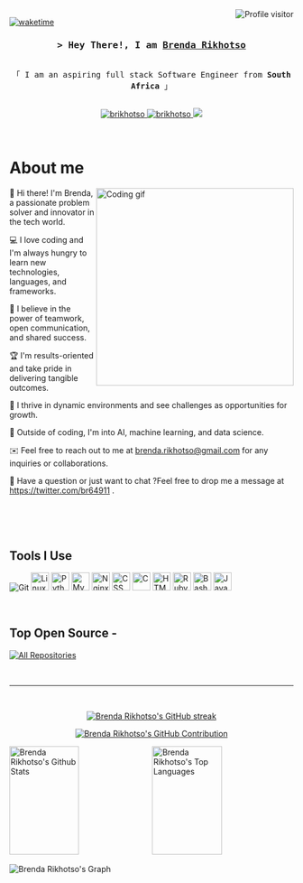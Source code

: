 <!--
<h2 align="center">
  Welcome to Brenda Rikhotso World!
  <img src="https://media.giphy.com/media/hvRJCLFzcasrR4ia7z/giphy.gif" width="28">
</h2>
-->
<!--
<p align="center">
  <a href="https://github.com/brikhotso"><img src="https://readme-typing-svg.herokuapp.com/?lines=Self%20Taught%20Programmer;Front%20End%20Developer;1.5%2B%20years%20of%20coding%20experience;Always%20learning%20new%20things&center=true&width=380&height=45"></a>
</p>
 -->
<a href="https://komarev.com/ghpvc/?username=brikhotso">
  <img align="right" src="https://komarev.com/ghpvc/?username=brikhotso&label=Visitors&color=0e75b6&style=flat" alt="Profile visitor" />
</a>

[![waketime](https://wakatime.com/badge/user/eebb3dd8-d9b2-40de-9b88-6fd6cac99dbc.svg)](https://wakatime.com/@eebb3dd8-d9b2-40de-9b88-6fd6cac99dbc)

<!-- Intro  -->
<h3 align="center">
        <samp>&gt; Hey There!, I am
                <b><a target="_blank" href="https://brikhotso.com">Brenda Rikhotso</a></b>
        </samp>
</h3>
<p align="center">
  <samp>
    <br>
    「 I am an aspiring full stack Software Engineer from <b>South Africa</b> 」
    <br>
    <br>
  </samp>
</p>
<p align="center">
 <a href="https://github.com/brikhotso" target="blank">
  <img src="https://img.shields.io/badge/Website-DC143C?style=for-the-badge&logo=medium&logoColor=white" alt="brikhotso" />
 </a>
 <a href="https://www.linkedin.com/in/brenda-rikhotso-a8747874" target="_blank">
  <img src="https://img.shields.io/badge/LinkedIn-0077B5?style=for-the-badge&logo=linkedin&logoColor=white" alt="brikhotso"/>
 </a>
 <a href="https://twitter.com/br64911" target="_blank">
  <img src="https://img.shields.io/badge/Twitter-1DA1F2?style=for-the-badge&logo=twitter&logoColor=white" />
 </a>
</p>
<br />
<!-- About Section -->

# About me

<p>
 <img align="right" width="350" src="https://i.imgur.com/hzFIwl1.gif" alt="Coding gif" />
 👋 Hi there! I'm Brenda, a passionate problem solver and innovator in the tech world.

 💻 I love coding and I'm always hungry to learn new technologies, languages, and frameworks.

 🤝 I believe in the power of teamwork, open communication, and shared success.

 🏆 I'm results-oriented and take pride in delivering tangible outcomes.

 🚀 I thrive in dynamic environments and see challenges as opportunities for growth.

 🌱 Outside of coding, I'm into AI, machine learning, and data science.

 ✉️ Feel free to reach out to me at brenda.rikhotso@gmail.com for any inquiries or collaborations.

 💬 Have a question or just want to chat ?Feel free to drop me a message at https://twitter.com/br64911 .
</p>

<br/>
<br/>
<br/>

## Tools I Use

![Git](https://img.shields.io/badge/Git-F05032?style=for-the-badge&logo=git&logoColor=white)
<img src="https://cdn.iconscout.com/icon/free/png-128/free-linux-21-1174928.png" alt="Linux" width="32" height="32">
<img src="https://cdn.iconscout.com/icon/free/png-128/free-python-21-1175116.png" alt="Python" width="32" height="32">
<img src="https://cdn.iconscout.com/icon/free/png-128/free-mysql-19-1174939.png" alt="MySQL" width="32" height="32">
<img src="https://cdn.iconscout.com/icon/free/png-128/free-nginx-4-1174926.png" alt="Nginx" width="32" height="32">
<img src="https://cdn.iconscout.com/icon/free/png-128/free-css3-10-1175238.png" alt="CSS" width="32" height="32">
<img src="https://cdn.iconscout.com/icon/free/png-128/free-c-58-1175247.png" alt="C" width="32" height="32">
<img src="https://cdn.iconscout.com/icon/free/png-128/free-html5-41-1175209.png" alt="HTML" width="32" height="32">
<img src="https://cdn.iconscout.com/icon/free/png-128/free-ruby-47-1175102.png" alt="Ruby" width="32" height="32">
<img src="https://cdn.iconscout.com/icon/premium/png-128-thumb/bash-shell-script-7843763-6370368.png" alt="Bash" width="32" height="32">
<img src="https://cdn.iconscout.com/icon/free/png-128/free-javascript-24-1174950.png" alt="JavaScript" width="32" height="32">

<br/>

## Top Open Source -

<p align="left">
  <a href="https://github.com/brikhotso?tab=repositories" target="_blank"><img alt="All Repositories" title="All Repositories" src="https://img.shields.io/badge/-All%20Repos-2962FF?style=for-the-badge&logo=koding&logoColor=white"/></a>
</p>

<br/>
<hr/>
<br/>

<p align="center">
  <a href="https://github.com/brikhotso">
    <img src="https://github-readme-streak-stats.herokuapp.com/?user=brikhotso&theme=radical&border=7F3FBF&background=0D1117" alt="Brenda Rikhotso's GitHub streak"/>
  </a>
</p>

<p align="center">
  <a href="https://github.com/brikhotso">
    <img src="https://github-profile-summary-cards.vercel.app/api/cards/profile-details?username=brikhotso&theme=radical" alt="Brenda Rikhotso's GitHub Contribution"/>
  </a>
</p>

<a> 
    <a href="https://github.com/brikhotso"><img alt="Brenda Rikhotso's Github Stats" src="https://denvercoder1-github-readme-stats.vercel.app/api?username=brikhotso&show_icons=true&count_private=true&theme=react&border_color=7F3FBF&bg_color=0D1117&title_color=F85D7F&icon_color=F8D866" height="192px" width="49.5%"/></a>
  <a href="https://github.com/brikhotso"><img alt="Brenda Rikhotso's Top Languages" src="https://denvercoder1-github-readme-stats.vercel.app/api/top-langs/?username=brikhotso&langs_count=8&layout=compact&theme=react&border_color=7F3FBF&bg_color=0D1117&title_color=F85D7F&icon_color=F8D866" height="192px" width="49.5%"/></a>
  <br/>
</a>


![Brenda Rikhotso's Graph](https://github-readme-activity-graph.vercel.app/graph?username=brikhotso&custom_title=Brenda%20Rikhotso's%20GitHub%20Activity%20Graph&bg_color=0D1117&color=7F3FBF&line=7F3FBF&point=7F3FBF&area_color=FFFFFF&title_color=FFFFFF&area=true)
